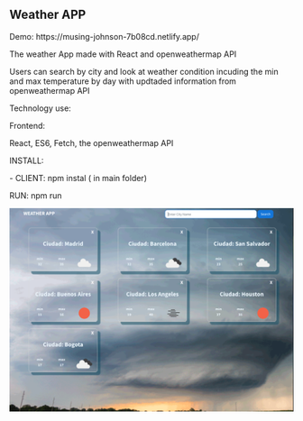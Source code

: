 <h2 > Weather APP </h2>
Demo: https://musing-johnson-7b08cd.netlify.app/
<p> The weather App made with React and openweathermap API  </p>
<p> Users can search by city and look at weather condition incuding the min and max temperature by day with updtaded information from openweathermap API
</p>
<p>Technology use:</p>
<p>Frontend: </p>
<p> React,  ES6, Fetch, the openweathermap API </p>

<p>INSTALL: </P>
<p> - CLIENT: npm instal ( in main folder) </p>

<p>RUN:
npm run 
</p>  
  
<img src="https://raw.githubusercontent.com/juanluissv/weatherApp/master/screen.png" />




